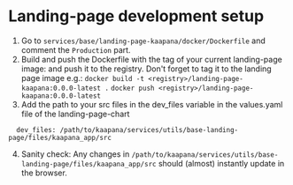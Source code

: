 
# Landing-page development setup

1. Go to `services/base/landing-page-kaapana/docker/Dockerfile` and comment the `Production` part.
2. Build and push the Dockerfile with the tag of your current landing-page image:
and push it to the registry. Don't forget to tag it to the landing page image e.g.:
   `docker build -t <registry>/landing-page-kaapana:0.0.0-latest .`
   `docker push <registry>/landing-page-kaapana:0.0.0-latest`
3. Add the path to your src files in the dev_files variable in the values.yaml file of the landing-page-chart
```
  dev_files: /path/to/kaapana/services/utils/base-landing-page/files/kaapana_app/src 
```
4. Sanity check: Any changes in `/path/to/kaapana/services/utils/base-landing-page/files/kaapana_app/src` should (almost) instantly update in the browser.
